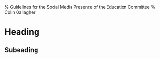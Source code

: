 % Guidelines for the Social Media Presence of the Education Committee
% Colin Gallagher

# Heading

## Subeading
